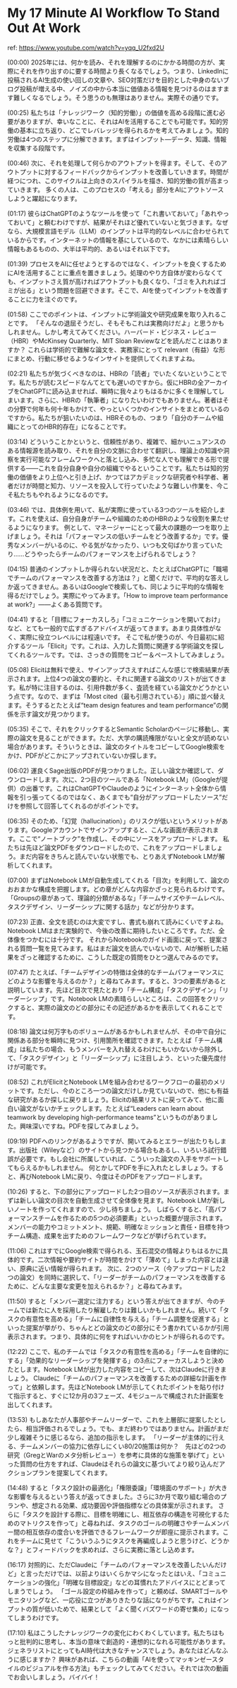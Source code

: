 # My 17 Minute AI Workflow To Stand Out At Work

ref: <https://www.youtube.com/watch?v=yqq_U2fxd2U>

(00:00)
2025年には、何かを読み、それを理解するのにかかる時間の方が、実際にそれを作り出すのに要する時間より長くなるでしょう。つまり、LinkedInに投稿されるAI生成の使い回しの文章や、SEO対策だけを目的とした中身のないブログ投稿が増える中、ノイズの中から本当に価値ある情報を見つけるのはますます難しくなるでしょう。そう思うのも無理はありません。実際その通りです。

(00:25)
私たちは「ナレッジワーク（知的労働）」の価値を高める段階に進む必要がありますが、幸いなことに、それはAIを活用することでも可能です。知的労働の基本に立ち返り、どこでレバレッジを得られるかを考えてみましょう。知的労働は4つのステップに分解できます。まずはインプット―データ、知識、情報を収集する段階です。

(00:46)
次に、それを処理して何らかのアウトプットを得ます。そして、そのアウトプットに対するフィードバックからインプットを改善していきます。時間が経つにつれ、このサイクルは上向きのスパイラルを描き、知的労働の質が高まっていきます。
多くの人は、このプロセスの「考える」部分をAIにアウトソースしようと躍起になります。

(01:17)
彼らはChatGPTのようなツールを使って「これ書いておいて」「あれやっておいて」と頼むわけですが、結果がそれほど優れていないと気づきます。なぜなら、大規模言語モデル（LLM）のインプットは平均的なレベルに合わせられているからです。インターネットの情報を基にしているので、なかには素晴らしい情報もあるものの、大半は平均的、あるいはそれ以下です。

(01:39)
プロセスをAIに任せようとするのではなく、インプットを良くするためにAIを活用することに重点を置きましょう。処理のやり方自体が変わらなくても、インプットさえ質が高ければアウトプットも良くなり、「ゴミを入れればゴミが出る」という問題を回避できます。そこで、AIを使ってインプットを改善することに力を注ぐのです。

(01:58)
ここでのポイントは、インプットに学術論文や研究成果を取り入れることです。
「そんなの退屈そうだし、そもそもこれは実務向けだよ」と思うかもしれません。しかし考えてみてください。ハーバード・ビジネス・レビュー（HBR）やMcKinsey Quarterly、MIT Sloan Reviewなどを読んだことはありますか？ これらは学術的で難解な論文を、実務家にとって relevant（有益）な形にまとめ、行動に移せるようなインサイトを提供してくれますよね。

(02:21)
私たちが気づくべきなのは、HBRの「読者」でいたくないということです。私たちが読むスピードなんてとても遅いのですから。仮にHBRの全アーカイブをChatGPTに読み込ませれば、瞬時に我々よりもはるかに多くを理解してしまいます。さらに、HBRの「執筆者」になりたいわけでもありません。著者はその分野で何年も何十年もかけて、やっといくつかのインサイトをまとめているのですから。私たちが狙いたいのは、HBRそのもの、つまり「自分のチームや組織にとってのHBR的存在」になることです。

(03:14)
どういうことかというと、信頼性があり、複雑で、細かいニュアンスのある情報源を読み取り、それを自分の文脈に合わせて翻訳し、理論上の知識や洞察を実行可能なフレームワークへと落とし込み、多忙な人でも理解できる形で提供する――これを自分自身や自分の組織でやるということです。私たちは知的労働の価値をより上位へと引き上げ、かつてはアカデミックな研究者や科学者、著者だけが時間と知力、リソースを投入して行っていたような難しい作業を、今こそ私たちもやれるようになるのです。

(03:46)
では、具体例を用いて、私が実際に使っている3つのツールを紹介します。これを使えば、自分自身がチームや組織のためのHBRのような役割を果たせるようになります。
例として、マネージャーにとって最大の課題の一つを取り上げましょう。それは「パフォーマンスの低いチームをどう改善するか」です。優秀なメンバーがいるのに、やる気がなかったり、いつも文句ばかり言っていたり……どうやったらチームのパフォーマンスを上げられるでしょう？

(04:15)
普通のインプットしか得られない状況だと、たとえばChatGPTに「職場でチームのパフォーマンスを改善する方法は？」と聞くだけで、平均的な答えしか返ってきません。あるいはGoogleで検索しても、同じように平均的な情報を得るだけでしょう。実際にやってみます。「How to improve team performance at work?」――よくある質問です。

(04:41)
すると「目標にフォーカスしろ」「コミュニケーションを開いておけ」など、とても一般的で広すぎるアドバイスが返ってきます。あまり具体性がなく、実際に役立つレベルには程遠いです。
そこで私が使うのが、今日最初に紹介するツール「Elicit」です。これは、入力した質問に関連する学術論文を探してくれるツールです。では、さっきの質問をコピー＆ペーストしてみましょう。

(05:08)
Elicitは無料で使え、サインアップさえすればこんな感じで検索結果が表示されます。上位4つの論文の要約と、それに関連する論文のリストが出てきます。私が特に注目するのは、引用件数が多く、査読を経ている論文かどうかという点です。なので、まずは「Most cited（最も引用されている）」順に並べ替えます。そうするとたとえば“team design features and team performance”の関係を示す論文が見つかります。

(05:35)
そこで、それをクリックするとSemantic Scholarのページに移動し、実際の論文を見ることができます。ただ、大学の購読権限がないと全文が読めない場合があります。そういうときは、論文のタイトルをコピーしてGoogle検索をかけ、PDFがどこかにアップされていないか探します。

(06:02)
運良くSage出版のPDFが見つかりました。正しい論文か確認して、ダウンロードします。次に、2つ目のツールである「Notebook LM」（Googleが提供）の出番です。これはChatGPTやClaudeのようにインターネット全体から情報を引っ張ってくるのではなく、あくまでも“自分がアップロードしたソース”だけを参照して回答してくれるのがポイントです。

(06:35)
そのため、「幻覚（hallucination）」のリスクが低いというメリットがあります。Googleアカウントでサインアップすると、こんな画面が表示されます。ここで“ノートブック”を作成し、その中にソースをアップロードします。
私たちは先ほど論文PDFをダウンロードしたので、これをアップロードしましょう。まだ内容をきちんと読んでいない状態でも、とりあえずNotebook LMが解析してくれます。

(07:00)
まずはNotebook LMが自動生成してくれる「目次」を利用して、論文のおおまかな構成を把握します。どの章がどんな内容かざっと見られるわけです。「Groupsの章があって、理論的分類があるな」「チームサイズやチームレベル、タスクデザイン、リーダーシップに関する話か」などが分かります。

(07:23)
正直、全文を読むのは大変ですし、書式も崩れて読みにくいですよね。Notebook LMはまだ実験的で、今後の改善に期待したいところです。ただ、全体像をつかむには十分です。
それからNotebookのガイド画面に戻って、提案される質問一覧を見てみます。私はまだ論文を読んでいないので、AIが解析した結果をざっと確認するために、こうした既定の質問をひとつ選んでみるのです。

(07:47)
たとえば、「チームデザインの特徴は全体的なチームパフォーマンスにどのような影響を与えるのか？」と尋ねてみます。すると、3つの要素があると説明しています。先ほど目次で見たとおり「チーム構成」「タスクデザイン」「リーダーシップ」です。Notebook LMの素晴らしいところは、この回答をクリックすると、実際の論文のどの部分にその記述があるかを表示してくれることです。

(08:18)
論文は何万字ものボリュームがあるかもしれませんが、その中で自分に関係ある部分を瞬時に見つけ、引用箇所を確認できます。たとえば「チーム構成」は私たちの場合、もうメンバーを入れ替えるわけにもいかないから除外して、「タスクデザイン」と「リーダーシップ」に注目しよう、といった優先度付けが可能です。

(08:52)
これがElicitとNotebook LMを組み合わせるワークフローの最初のメリットです。ただし、今のところ一つの論文だけしか見ていないので、他にも有益な研究があるか探しに戻りましょう。Elicitの結果リストに戻ってみて、他に面白い論文がないかチェックします。たとえば“Leaders can learn about teamwork by developing high-performance teams”というものがありました。興味深いですね。PDFを探してみましょう。

(09:19)
PDFへのリンクがあるようですが、開いてみるとエラーが出たりもします。出版社（Wileyなど）のサイトから見つかる場合もあるし、いろいろ試行錯誤が必要です。もし会社に所属していれば、こういった論文の入手をサポートしてもらえるかもしれません。
何とかしてPDFを手に入れたとしましょう。すると、再びNotebook LMに戻り、今度はそのPDFをアップロードします。

(10:26)
すると、下の部分にアップロードした2つ目のソースが表示されます。まずは新しい論文の目次を自動生成させて全体像を見ます。Notebook LMが新しいノートを作ってくれますので、少し待ちましょう。
しばらくすると、「高パフォーマンスチームを作るための5つの必須要素」といった概要が提示されます。メンバーの能力やコミットメント、規範、明確なミッションと責任・目標を持つチーム構造、成果を出すためのフレームワークなどが挙げられています。

(11:06)
これはすでにGoogle検索で得られる、玉石混交の情報よりもはるかに具体的です。二次情報や要約サイトが時間をかけて「薄めて」しまった内容とは違い、原典に近い情報が得られます。
次に、2つのソース（今アップロードした2つの論文）を同時に選択して、「リーダーがチームのパフォーマンスを改善するために、どんな主要な変更を加えられるか？」と尋ねてみます。

(11:50)
すると「メンバー選定に注力する」という答えが出てきますが、今のチームでは新たに人を採用したり解雇したりは難しいかもしれません。続いて「タスクの有意性を高める」「チームに自律性を与える」「チーム調整を促進する」といった提案が挙がり、ちゃんとどの論文のどの部分にそう書かれているかが引用表示されます。つまり、具体的に何をすればいいかのヒントが得られるのです。

(12:22)
ここで、私のチームでは「タスクの有意性を高める」「チームを自律的にする」「効果的なリーダーシップを発揮する」の3点にフォーカスしようと決めたとします。Notebook LMが出力した内容をコピーして、次はClaudeに行きましょう。
Claudeに「チームのパフォーマンスを改善するための詳細な計画を作って」と依頼します。先ほどNotebook LMが示してくれたポイントを貼り付けて指示すると、すぐに12か月の3フェーズ、4モジュールで構成された計画案を出してくれます。

(13:53)
もしあなたが人事部やチームリーダーで、これを上層部に提案したとしたら、相当評価されるでしょう。でも、まだ終わりではありません。計画がまだ少し複雑そうに感じるなら、追加の指示をします。
「リーダーが主体的に行える、チームメンバーの協力に依存しにくい80/20施策は何か？　先ほどの2つの研究（GregとWarのメタ分析レビュー）を参考に具体的な施策を挙げて」といった質問の仕方をすれば、Claudeはそれらの論文に基づいてより絞り込んだアクションプランを提案してくれます。

(14:48)
すると「タスク設計の最適化」「権限委譲」「環境面のサポート」が大きな影響を与えるという答えが返ってきました。さらに3か月で取り組む場合のプランや、想定される効果、成功要因や評価指標などの具体案が示されます。
さらに「タスクを設計する際に、目標を明確にし、相互依存の構造を可視化するためのマトリクスを作って」と尋ねれば、タスクのゴールの明確さやチームメンバー間の相互依存の度合いを評価できるフレームワークが即座に提示されます。これをチームに見せて「こういうふうにタスクを再編成しようと思うけど、どうかな？」とフィードバックを求めれば、さらに実務に落とし込めます。

(16:17)
対照的に、ただClaudeに「チームのパフォーマンスを改善したいんだけど」と言っただけでは、以前よりはいくらかマシになったとはいえ、「コミュニケーションの強化」「明確な目標設定」などの耳慣れたアドバイスにとどまってしまうでしょう。
「ゴール設定の枠組みを作って」と頼めば、SMARTゴールやモニタリングなど、一応役に立つがありきたりな話になりがちです。これはインプットの質が低いためで、結果として「よく聞くバズワードの寄せ集め」になってしまうわけです。

(17:10)
私はこうしたナレッジワークの変化にわくわくしています。私たちはもっと批判的に思考し、本当の意味で創造的・連想的になれる可能性があります。ジェネラリストにとってもAI時代は大きなチャンスでしょう。あなたはどんなふうに感じますか？
興味があれば、こちらの動画「AIを使ってマッキンゼースタイルのビジュアルを作る方法」もチェックしてみてください。それでは次の動画でお会いしましょう。バイバイ！
